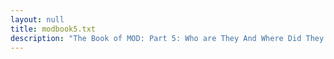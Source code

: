 ```yaml
---
layout: null
title: modbook5.txt
description: "The Book of MOD: Part 5: Who are They And Where Did They Come From? (Summer 1991)"
---
```

